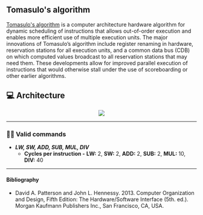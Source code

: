 ## Tomasulo's algorithm

[Tomasulo's algorithm](https://en.wikipedia.org/wiki/Tomasulo%27s_algorithm) is a computer architecture hardware algorithm for dynamic scheduling of instructions that allows out-of-order execution and enables more efficient use of multiple execution units. The major innovations of Tomasulo’s algorithm include register renaming in hardware, reservation stations for all execution units, and a common data bus (CDB) on which computed values broadcast to all reservation stations that may need them. These developments allow for improved parallel execution of instructions that would otherwise stall under the use of scoreboarding or other earlier algorithms.

## 💻 Architecture

<div align="center"> 
    <img align="center" src="https://cdn.discordapp.com/attachments/1088056098130509824/1208809686422523904/R.png"/>
</div>

-----------------------------
### 👨‍💻 Valid commands
- ***LW, SW, ADD, SUB, MUL, DIV***
    - **Cycles per instruction -** **LW:** 2, **SW:** 2, **ADD:** 2, **SUB:** 2, **MUL:** 10, **DIV:** 40


-----------------------------
#### Bibliography

- David A. Patterson and John L. Hennessy. 2013. Computer Organization and Design, Fifth Edition: The Hardware/Software Interface (5th. ed.). Morgan Kaufmann Publishers Inc., San Francisco, CA, USA.

